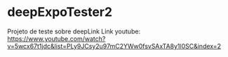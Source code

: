 # deepExpoTester2
Projeto de teste sobre deepLink 
Link youtube: https://www.youtube.com/watch?v=5wcx67t1jdc&list=PLy9JCsy2u97mC2YWw0fsvSAxTA8y1l0SC&index=2 
